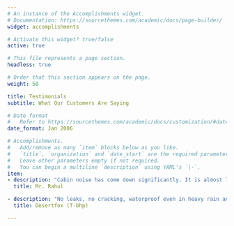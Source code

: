 ```yaml
---
# An instance of the Accomplishments widget.
# Documentation: https://sourcethemes.com/academic/docs/page-builder/
widget: accomplishments

# Activate this widget? true/false
active: true

# This file represents a page section.
headless: true

# Order that this section appears on the page.
weight: 50

title: Testimonials
subtitle: What Our Customers Are Saying

# Date format
#   Refer to https://sourcethemes.com/academic/docs/customization/#date-format
date_format: Jan 2006

# Accomplishments.
#   Add/remove as many `item` blocks below as you like.
#   `title`, `organization` and `date_start` are the required parameters.
#   Leave other parameters empty if not required.
#   You can begin a multiline `description` using YAML's `|-`.
item:
- description: "Cabin noise has come down significantly. It is almost like a car. No leaks at all even from the openable panels. It is adding to the looks of the vehicle. I would say it is a **must buy** for Thar. Openable panels are simply great to have. Overall, I am highly satisfied. Thanks to Mr. Prabhu and his team."
  title: Mr. Rahul

- description: "No leaks, no cracking, waterproof even in heavy rain and very easy to take off the roof panel. No rattling noise from the fastners. Everything is absolutely fine with it and it is recommended to interested That owners."
  title: Desertfox (T-bhp)

---
```

